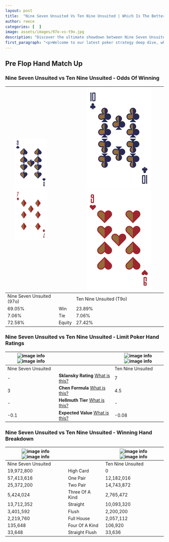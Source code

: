 ```yaml
---
layout: post
title:  "Nine Seven Unsuited Vs Ten Nine Unsuited | Which Is The Better Hand In Poker? A Complete Guide"
author: reece
categories: [  ]
image: assets/images/97o-vs-t9o.jpg
description: "Discover the ultimate showdown between Nine Seven Unsuited and Ten Nine Unsuited in poker! Uncover the odds, strategies, and scenarios where one hand triumphs over the other. Get ready to up your poker game with this thrilling analysis."
first_paragraph: "<p>Welcome to our latest poker strategy deep dive, where we're pitting two distinct hands against each other in a high-stakes showdown: Nine Seven Unsuited vs Ten Nine Unsuited.</p><p>In the dynamic world of poker, every decision counts, and knowing which hand holds the upper hand is key to your success at the table.</p><p>In this article, we'll dissect these two hands, explore the scenarios where one dominates the other, and equip you with the knowledge to make strategic choices that can tip the odds in your favor.</p><p>Get ready to unravel the intriguing dynamics of these poker hands and elevate your game to new heights.</p>"
---
```




[comment]: # (sp0)

## Pre Flop Hand Match Up

<div class="table hand-ratings" markdown="1"> 



### Nine Seven Unsuited vs Ten Nine Unsuited - Odds Of Winning


    
| ![image info](assets/images/hand1/9.png) ![image info](assets/images/hand1/7o.png) |  | ![image info](assets/images/hand2/T.png) ![image info](assets/images/hand2/9o.png) |
| -------- | -------- | -------- |
| Nine Seven Unsuited (97o) |  | Ten Nine Unsuited (T9o) |
| 69.05% | Win | 23.89% |
| 7.06% | Tie | 7.06% |
| 72.58% | Equity | 27.42% |




[comment]: # (sp1)



### Nine Seven Unsuited vs Ten Nine Unsuited - Limit Poker Hand Ratings


    
| ![image info](https://www.riverpairs.com/assets/images/hand1/9.png) ![image info](https://www.riverpairs.com/assets/images/hand1/7o.png) |  | ![image info](https://www.riverpairs.com/assets/images/hand2/T.png) ![image info](https://www.riverpairs.com/assets/images/hand2/9o.png) |
| -------- | -------- | -------- |
| Nine Seven Unsuited |  | Ten Nine Unsuited |
| - | **Sklansky Rating** [What is this?](/sklansky-rating-explained) | 7 |
| 3 | **Chen Formula** [What is this?](/chen-formula-explained) | 4.5 |
| - | **Hellmuth Tier** [What is this?](/Hellmuth-tier-explained) | - |
| -0.1 | **Expected Value** [What is this?](/expected-value-explained) | -0.08 |




[comment]: # (sp2)



### Nine Seven Unsuited vs Ten Nine Unsuited - Winning Hand Breakdown


    
| ![image info](https://www.riverpairs.com/assets/images/hand1/9.png) ![image info](https://www.riverpairs.com/assets/images/hand1/7o.png) |  | ![image info](https://www.riverpairs.com/assets/images/hand2/T.png) ![image info](https://www.riverpairs.com/assets/images/hand2/9o.png) |
| -------- | -------- | -------- |
| Nine Seven Unsuited |  | Ten Nine Unsuited |
| 19,972,800 | High Card | 0 |
| 57,413,616 | One Pair | 12,182,016 |
| 25,372,200 | Two Pair | 14,743,872 |
| 5,424,024 | Three Of A Kind | 2,765,472 |
| 13,712,352 | Straight | 10,093,320 |
| 3,401,592 | Flush | 2,200,200 |
| 2,219,760 | Full House | 2,057,112 |
| 135,648 | Four Of A Kind | 106,920 |
| 33,648 | Straight Flush | 33,636 |




[comment]: # (sp3)



</div>

[comment]: # (sp4)



[comment]: # (sp5)

